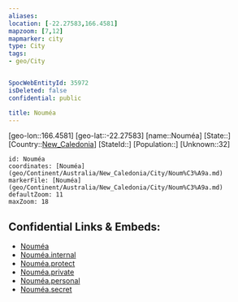```yaml
---
aliases: 
location: [-22.27583,166.4581]
mapzoom: [7,12] 
mapmarker: city 
type: City
tags:
- geo/City


SpocWebEntityId: 35972
isDeleted: false
confidential: public

title: Nouméa
---
```

[geo-lon::166.4581]
[geo-lat::-22.27583]
[name::Nouméa]
[State::]
[Country::[New_Caledonia](geo/Continent/Australia/New_Caledonia.md)]
[StateId::]
[Population::]
[Unknown::32]


```leaflet
id: Nouméa
coordinates: [Nouméa](geo/Continent/Australia/New_Caledonia/City/Noum%C3%A9a.md)
markerFile: [Nouméa](geo/Continent/Australia/New_Caledonia/City/Noum%C3%A9a.md)
defaultZoom: 11 
maxZoom: 18
```


## Confidential Links & Embeds: 
- [Nouméa](../../../../../../_public/geo/Continent/Australia/New_Caledonia/City/Noum%C3%A9a.md) 
- [Nouméa.internal](../../../../../../_internal/geo/Continent/Australia/New_Caledonia/City/Noum%C3%A9a.internal.md) 
- [Nouméa.protect](../../../../../../_protect/geo/Continent/Australia/New_Caledonia/City/Noum%C3%A9a.protect.md) 
- [Nouméa.private](../../../../../../_private/geo/Continent/Australia/New_Caledonia/City/Noum%C3%A9a.private.md) 
- [Nouméa.personal](../../../../../../_personal/geo/Continent/Australia/New_Caledonia/City/Noum%C3%A9a.personal.md) 
- [Nouméa.secret](../../../../../../_secret/geo/Continent/Australia/New_Caledonia/City/Noum%C3%A9a.secret.md) 
